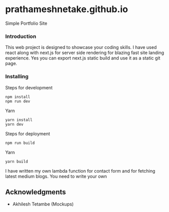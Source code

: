 # prathameshnetake.github.io
Simple Portfolio Site

### Introduction
This web project is designed to showcase your coding skills. I have used react along with next.js for server side rendering for
blazing fast site landing experience. Yes you can export next.js static build and use it as a static git page.

### Installing

Steps for development

```
npm install
npm run dev
```
Yarn

```
yarn install
yarn dev
```

Steps for deployment

```
npm run build
```
Yarn

```
yarn build
```
I have written my own lambda function for contact form and for fetching latest medium blogs. You need to write your own

## Acknowledgments

* Akhilesh Tetambe (Mockups)
